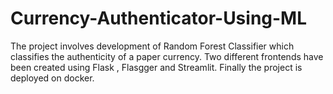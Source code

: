 # Currency-Authenticator-Using-ML
The project involves development of Random Forest Classifier which classifies the authenticity of a paper currency. Two different frontends have been created using Flask , Flasgger and Streamlit. Finally the project is deployed on docker.
